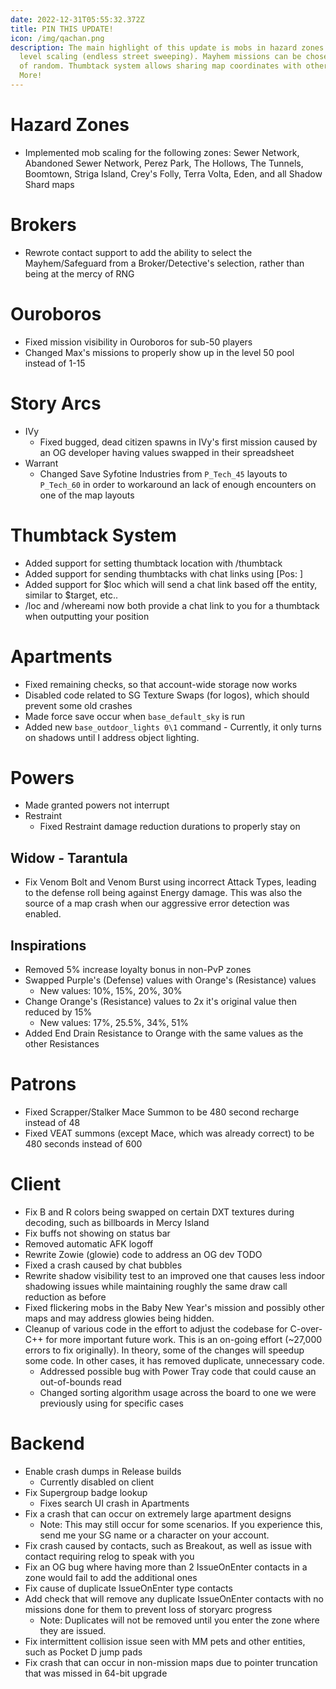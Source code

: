 ```yaml
---
date: 2022-12-31T05:55:32.372Z
title: PIN THIS UPDATE!
icon: /img/qachan.png
description: The main highlight of this update is mobs in hazard zones ignore
  level scaling (endless street sweeping). Mayhem missions can be chosen instead
  of random. Thumbtack system allows sharing map coordinates with other players.
  More!
---
```

# Hazard Zones

* Implemented mob scaling for the following zones: Sewer Network, Abandoned Sewer Network, Perez Park, The Hollows, The Tunnels, Boomtown, Striga Island, Crey's Folly, Terra Volta, Eden, and all Shadow Shard maps

# Brokers

* Rewrote contact support to add the ability to select the Mayhem/Safeguard from a Broker/Detective's selection, rather than being at the mercy of RNG

# Ouroboros

* Fixed mission visibility in Ouroboros for sub-50 players
* Changed Max's missions to properly show up in the level 50 pool instead of 1-15

# Story Arcs

* IVy
  - Fixed bugged, dead citizen spawns in IVy's first mission caused by an OG developer having values swapped in their spreadsheet
* Warrant
  - Changed Save Syfotine Industries from `P_Tech_45` layouts to `P_Tech_60` in order to workaround an lack of enough encounters on one of the map layouts

# Thumbtack System

* Added support for setting thumbtack location with /thumbtack <x> <y> <z>
* Added support for sending thumbtacks with chat links using [Pos: <x> <y> <z>] 
* Added support for $loc which will send a chat link based off the entity, similar to $target, etc..
* /loc and /whereami now both provide a chat link to you for a thumbtack when outputting your position

# Apartments

* Fixed remaining checks, so that account-wide storage now works
* Disabled code related to SG Texture Swaps (for logos), which should prevent some old crashes
* Made force save occur when `base_default_sky` is run
* Added new `base_outdoor_lights 0\1` command - Currently, it only turns on shadows until I address object lighting.

# Powers

* Made granted powers not interrupt
* Restraint
  - Fixed Restraint damage reduction durations to properly stay on

## Widow - Tarantula

  * Fix Venom Bolt and Venom Burst using incorrect Attack Types, leading to the defense roll being against Energy damage. This was also the source of a map crash when our aggressive error detection was enabled.

## Inspirations

* Removed 5% increase loyalty bonus in non-PvP zones
* Swapped Purple's (Defense) values with Orange's (Resistance) values
  - New values: 10%, 15%, 20%, 30%
* Change Orange's (Resistance) values to 2x it's original value then reduced by 15%
  - New values: 17%, 25.5%, 34%, 51%
* Added End Drain Resistance to Orange with the same values as the other Resistances

# Patrons
* Fixed Scrapper/Stalker Mace Summon to be 480 second recharge instead of 48
* Fixed VEAT summons (except Mace, which was already correct) to be 480 seconds instead of 600

# Client

* Fix B and R colors being swapped on certain DXT textures during decoding, such as billboards in Mercy Island
* Fix buffs not showing on status bar
* Removed automatic AFK logoff
* Rewrite Zowie (glowie) code to address an OG dev TODO
* Fixed a crash caused by chat bubbles
* Rewrite shadow visibility test to an improved one that causes less indoor shadowing issues while maintaining roughly the same draw call reduction as before
* Fixed flickering mobs in the Baby New Year's mission and possibly other maps and may address glowies being hidden.
* Cleanup of various code in the effort to adjust the codebase for C-over-C++ for more important future work. This is an on-going effort (~27,000 errors to fix originally). In theory, some of the changes will speedup some code. In other cases, it has removed duplicate, unnecessary code.
  - Addressed possible bug with Power Tray code that could cause an out-of-bounds read
  - Changed sorting algorithm usage across the board to one we were previously using for specific cases

# Backend

* Enable crash dumps in Release builds
  - Currently disabled on client
* Fix Supergroup badge lookup
  - Fixes search UI crash in Apartments
* Fix a crash that can occur on extremely large apartment designs
  - Note: This may still occur for some scenarios. If you experience this, send me your SG name or a character on your account.
* Fix crash caused by contacts, such as Breakout, as well as issue with contact requiring relog to speak with you
* Fix an OG bug where having more than 2 IssueOnEnter contacts in a zone would fail to add the additional ones
* Fix cause of duplicate IssueOnEnter type contacts
* Add check that will remove any duplicate IssueOnEnter contacts with no missions done for them to prevent loss of storyarc progress
  - Note: Duplicates will not be removed until you enter the zone where they are issued.
* Fix intermittent collision issue seen with MM pets and other entities, such as Pocket D jump pads
* Fix crash that can occur in non-mission maps due to pointer truncation that was missed in 64-bit upgrade
